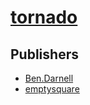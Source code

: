 # [tornado](https://pypi.org/project/tornado)



## Publishers
- [Ben.Darnell](https://pypi.org/user/Ben.Darnell)
- [emptysquare](https://pypi.org/user/emptysquare)

